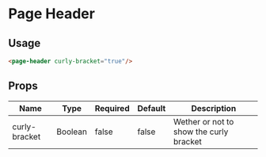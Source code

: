 # Page Header


## Usage

```html
<page-header curly-bracket="true"/>
```

## Props

| Name | Type | Required | Default | Description |
| --- | --- | --- | --- | --- |
| curly-bracket | Boolean | false | false | Wether or not to show the curly bracket |
